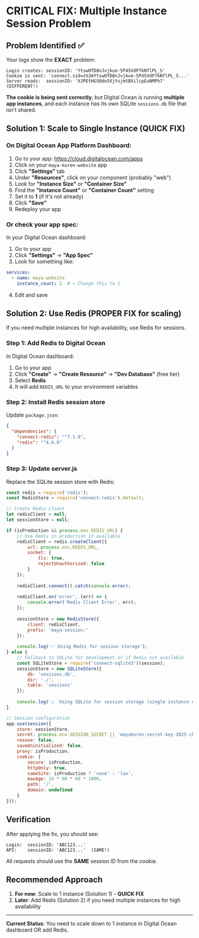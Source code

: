 # CRITICAL FIX: Multiple Instance Session Problem

## Problem Identified ✅

Your logs show the **EXACT** problem:

```
Login creates: sessionID: 'YtswOfD8nJvjkue-5P4SVdP7kNflPL_S'
Cookie is sent: 'connect.sid=s%3AYtswOfD8nJvjkue-5P4SVdP7kNflPL_S...'
Server reads:  sessionID: 'XJPEtHGS0do5XjYsjmtBXilcpEuNMPh7' (DIFFERENT!)
```

**The cookie is being sent correctly**, but Digital Ocean is running **multiple app instances**, and each instance has its own SQLite `sessions.db` file that isn't shared.

## Solution 1: Scale to Single Instance (QUICK FIX)

### On Digital Ocean App Platform Dashboard:

1. Go to your app: https://cloud.digitalocean.com/apps
2. Click on your `maya-koren-website` app
3. Click **"Settings"** tab
4. Under **"Resources"**, click on your component (probably "web")
5. Look for **"Instance Size"** or **"Container Size"** 
6. Find the **"Instance Count"** or **"Container Count"** setting
7. Set it to **1** (if it's not already)
8. Click **"Save"**
9. Redeploy your app

### Or check your app spec:

In your Digital Ocean dashboard:
1. Go to your app
2. Click **"Settings"** → **"App Spec"**
3. Look for something like:
```yaml
services:
  - name: maya-website
    instance_count: 2  # ← Change this to 1
```
4. Edit and save

## Solution 2: Use Redis (PROPER FIX for scaling)

If you need multiple instances for high availability, use Redis for sessions.

### Step 1: Add Redis to Digital Ocean

In Digital Ocean dashboard:
1. Go to your app
2. Click **"Create"** → **"Create Resource"** → **"Dev Database"** (free tier)
3. Select **Redis**
4. It will add `REDIS_URL` to your environment variables

### Step 2: Install Redis session store

Update `package.json`:
```json
{
  "dependencies": {
    "connect-redis": "^7.1.0",
    "redis": "^4.6.0"
  }
}
```

### Step 3: Update server.js

Replace the SQLite session store with Redis:

```javascript
const redis = require('redis');
const RedisStore = require('connect-redis').default;

// Create Redis client
let redisClient = null;
let sessionStore = null;

if (isProduction && process.env.REDIS_URL) {
    // Use Redis in production if available
    redisClient = redis.createClient({
        url: process.env.REDIS_URL,
        socket: {
            tls: true,
            rejectUnauthorized: false
        }
    });
    
    redisClient.connect().catch(console.error);
    
    redisClient.on('error', (err) => {
        console.error('Redis Client Error', err);
    });
    
    sessionStore = new RedisStore({
        client: redisClient,
        prefix: 'maya-session:'
    });
    
    console.log('✅ Using Redis for session storage');
} else {
    // Fallback to SQLite for development or if Redis not available
    const SQLiteStore = require('connect-sqlite3')(session);
    sessionStore = new SQLiteStore({
        db: 'sessions.db',
        dir: './',
        table: 'sessions'
    });
    
    console.log('⚠️  Using SQLite for session storage (single instance only)');
}

// Session configuration
app.use(session({
    store: sessionStore,
    secret: process.env.SESSION_SECRET || 'mayakoren-secret-key-2025-change-in-production',
    resave: false,
    saveUninitialized: false,
    proxy: isProduction,
    cookie: { 
        secure: isProduction,
        httpOnly: true,
        sameSite: isProduction ? 'none' : 'lax',
        maxAge: 24 * 60 * 60 * 1000,
        path: '/',
        domain: undefined
    }
}));
```

## Verification

After applying the fix, you should see:

```
Login:  sessionID: 'ABC123...'
API:    sessionID: 'ABC123...'  (SAME!)
```

All requests should use the **SAME** session ID from the cookie.

## Recommended Approach

1. **For now**: Scale to 1 instance (Solution 1) - **QUICK FIX**
2. **Later**: Add Redis (Solution 2) if you need multiple instances for high availability

---

**Current Status**: You need to scale down to 1 instance in Digital Ocean dashboard OR add Redis.

